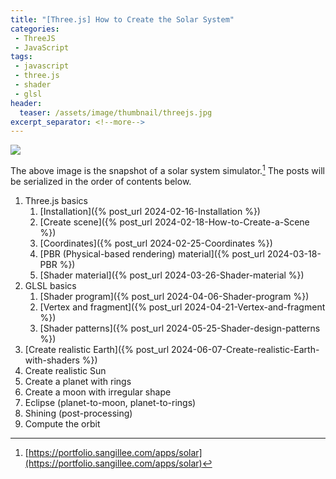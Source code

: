 ```yaml
---
title: "[Three.js] How to Create the Solar System"
categories:
 - ThreeJS
 - JavaScript
tags:
 - javascript
 - three.js
 - shader
 - glsl
header:
  teaser: /assets/image/thumbnail/threejs.jpg
excerpt_separator: <!--more-->
---
```


<img class="imageWideFull" referrerpolicy="no-referrer" src="https://i.imgur.com/usL1piI.png">

The above image is the snapshot of a solar system simulator.[^solarsystem] The posts will be serialized in the order of contents below.

<!--more-->

1. Three.js basics
	1. [Installation]({% post_url 2024-02-16-Installation %})
	1. [Create scene]({% post_url 2024-02-18-How-to-Create-a-Scene %})
	1. [Coordinates]({% post_url 2024-02-25-Coordinates %})
	1. [PBR (Physical-based rendering) material]({% post_url 2024-03-18-PBR %})
	1. [Shader material]({% post_url 2024-03-26-Shader-material %})
1. GLSL basics
	1. [Shader program]({% post_url 2024-04-06-Shader-program %})
	1. [Vertex and fragment]({% post_url 2024-04-21-Vertex-and-fragment %})
	1. [Shader patterns]({% post_url 2024-05-25-Shader-design-patterns %})
1. [Create realistic Earth]({% post_url 2024-06-07-Create-realistic-Earth-with-shaders %})
1. Create realistic Sun
1. Create a planet with rings
1. Create a moon with irregular shape
1. Eclipse (planet-to-moon, planet-to-rings)
1. Shining (post-processing)
1. Compute the orbit

[^solarsystem]: [https://portfolio.sangillee.com/apps/solar](https://portfolio.sangillee.com/apps/solar)